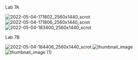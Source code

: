 Lab 7A


![2022-05-04-171802_2560x1440_scrot](https://user-images.githubusercontent.com/78380052/166837651-daa707ab-12fa-47fb-a9ad-c6c5653609c3.png)
![2022-05-04-171806_2560x1440_scrot](https://user-images.githubusercontent.com/78380052/166837654-25a5f8d9-5822-4433-b7f9-ddea0114dd47.png)
![2022-05-04-183400_2560x1440_scrot](https://user-images.githubusercontent.com/78380052/166837656-f39e78de-b3d7-4bcc-a90f-99f3100375cf.png)

Lab 7B


![2022-05-04-184406_2560x1440_scrot](https://user-images.githubusercontent.com/78380052/166837658-4c977829-f5cd-40f9-9d7c-3cc731c17333.png)
![thumbnail_image](https://user-images.githubusercontent.com/78380052/166837660-ed97f3ef-12cd-4c47-b677-195393f0b16e.png)
![thumbnail_image (1)](https://user-images.githubusercontent.com/78380052/166837663-78be8684-719c-4803-8b66-d236ac952287.png)
